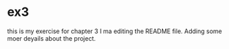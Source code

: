 # ex3
this is  my exercise for chapter 3
I ma editing the README file.
Adding some moer deyails about the project.